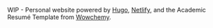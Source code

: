WIP - Personal website powered by [Hugo](https://github.com/gohugoio/hugo), [Netlify](https://www.netlify.com/), and the Academic Resumé Template from [Wowchemy](https://wowchemy.com).
